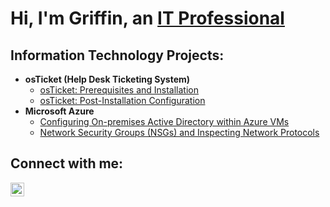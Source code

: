 <h1>Hi, I'm Griffin, an <a href="https://www.linkedin.com/in/griffincammarota">IT Professional</a></h1>

<h2> Information Technology Projects:</h2>

- <b>osTicket (Help Desk Ticketing System)</b>
  - [osTicket: Prerequisites and Installation](https://github.com/GriffinCammarota/osTicket-Prereqs)
  - [osTicket: Post-Installation Configuration](https://github.com/GriffinCammarota/osTicket-Setup)
- <b>Microsoft Azure</b>
  - [Configuring On-premises Active Directory within Azure VMs](https://github.com/GriffinCammarota/Azure)
  - [Network Security Groups (NSGs) and Inspecting Network Protocols](https://github.com/GriffinCammarota/NSG)

<h2>Connect with me:</h2>


[<img align="left" alt="Josh | LinkedIn" width="22px" src="https://cdn.jsdelivr.net/npm/simple-icons@v3/icons/linkedin.svg" />][linkedin]


[linkedin]: https://www.linkedin.com/in/griffincammarota
